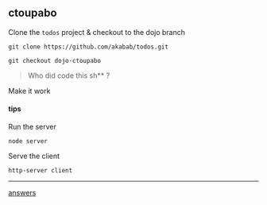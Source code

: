 ## ctoupabo

Clone the `todos` project & checkout to the dojo branch

```
git clone https://github.com/akabab/todos.git

git checkout dojo-ctoupabo
```

> Who did code this sh** ?

Make it work


#### tips

Run the server
```
node server
```

Serve the client
```
http-server client
```

---

[answers](https://github.com/akabab/todos/commit/785ac8ae067597c0ffe822a02244e44f20fe08fe)
